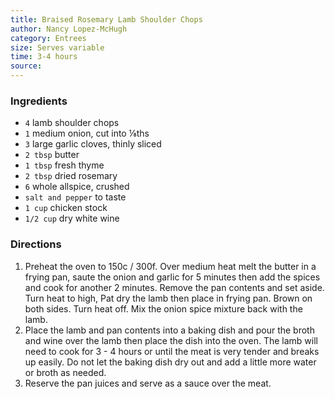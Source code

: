 ```yaml
---
title: Braised Rosemary Lamb Shoulder Chops
author: Nancy Lopez-McHugh
category: Entrees
size: Serves variable
time: 3-4 hours
source: 
---
```


### Ingredients

* `4` lamb shoulder chops
* `1` medium onion, cut into ⅛ths
* `3` large garlic cloves, thinly sliced
* `2 tbsp` butter
* `1 tbsp` fresh thyme
* `2 tbsp` dried rosemary
* `6` whole allspice, crushed
* `salt and pepper` to taste
* `1 cup` chicken stock
* `1/2 cup` dry white wine

### Directions

1. Preheat the oven to 150c / 300f. Over medium heat melt the butter in a frying pan, saute the onion and garlic for 5 minutes then add the spices and cook for another 2 minutes. Remove the pan contents and set aside. Turn heat to high, Pat dry the lamb then place in frying pan. Brown on both sides. Turn heat off. Mix the onion spice mixture back with the lamb.
2. Place the lamb and pan contents into a baking dish and pour the broth and wine over the lamb then place the dish into the oven. The lamb will need to cook for 3 - 4 hours or until the meat is very tender and breaks up easily. Do not let the baking dish dry out and add a little more water or broth as needed.
3. Reserve the pan juices and serve as a sauce over the meat.